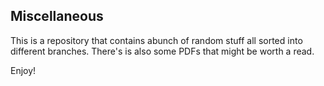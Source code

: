 ## Miscellaneous

This is a repository that contains abunch of random stuff all sorted into different branches. There's is also some PDFs that might be worth a read.

Enjoy!
